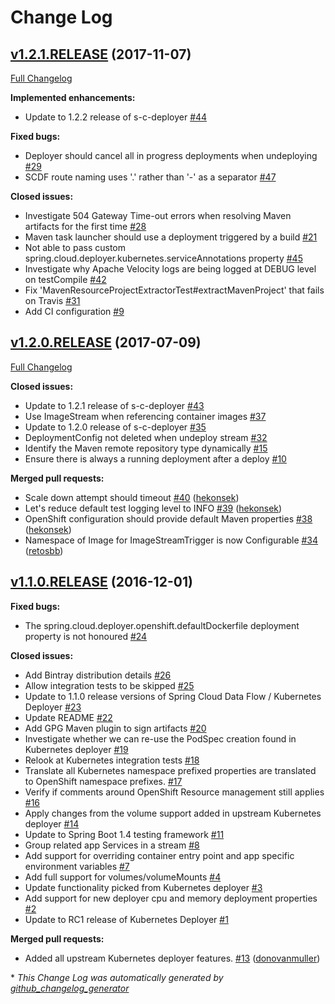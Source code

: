 # Change Log

## [v1.2.1.RELEASE](https://github.com/donovanmuller/spring-cloud-deployer-openshift/tree/v1.2.1.RELEASE) (2017-11-07)
[Full Changelog](https://github.com/donovanmuller/spring-cloud-deployer-openshift/compare/v1.2.0.RELEASE...v1.2.1.RELEASE)

**Implemented enhancements:**

- Update to 1.2.2 release of s-c-deployer [\#44](https://github.com/donovanmuller/spring-cloud-deployer-openshift/issues/44)

**Fixed bugs:**

- Deployer should cancel all in progress deployments when undeploying [\#29](https://github.com/donovanmuller/spring-cloud-deployer-openshift/issues/29)
- SCDF route naming uses '.' rather than '-' as a separator [\#47](https://github.com/donovanmuller/spring-cloud-deployer-openshift/issues/47)

**Closed issues:**

- Investigate 504 Gateway Time-out errors when resolving Maven artifacts for the first time [\#28](https://github.com/donovanmuller/spring-cloud-deployer-openshift/issues/28)
- Maven task launcher should use a deployment triggered by a build [\#21](https://github.com/donovanmuller/spring-cloud-deployer-openshift/issues/21)
- Not able to pass custom spring.cloud.deployer.kubernetes.serviceAnnotations property [\#45](https://github.com/donovanmuller/spring-cloud-deployer-openshift/issues/45)
- Investigate why Apache Velocity logs are being logged at DEBUG level on testCompile [\#42](https://github.com/donovanmuller/spring-cloud-deployer-openshift/issues/42)
- Fix 'MavenResourceProjectExtractorTest\#extractMavenProject' that fails on Travis [\#31](https://github.com/donovanmuller/spring-cloud-deployer-openshift/issues/31)
- Add CI configuration [\#9](https://github.com/donovanmuller/spring-cloud-deployer-openshift/issues/9)

## [v1.2.0.RELEASE](https://github.com/donovanmuller/spring-cloud-deployer-openshift/tree/v1.2.0.RELEASE) (2017-07-09)
[Full Changelog](https://github.com/donovanmuller/spring-cloud-deployer-openshift/compare/v1.1.0.RELEASE...v1.2.0.RELEASE)

**Closed issues:**

- Update to 1.2.1 release of s-c-deployer [\#43](https://github.com/donovanmuller/spring-cloud-deployer-openshift/issues/43)
- Use ImageStream when referencing container images [\#37](https://github.com/donovanmuller/spring-cloud-deployer-openshift/issues/37)
- Update to 1.2.0 release of s-c-deployer [\#35](https://github.com/donovanmuller/spring-cloud-deployer-openshift/issues/35)
- DeploymentConfig not deleted when undeploy stream [\#32](https://github.com/donovanmuller/spring-cloud-deployer-openshift/issues/32)
- Identify the Maven remote repository type dynamically [\#15](https://github.com/donovanmuller/spring-cloud-deployer-openshift/issues/15)
- Ensure there is always a running deployment after a deploy [\#10](https://github.com/donovanmuller/spring-cloud-deployer-openshift/issues/10)

**Merged pull requests:**

- Scale down attempt should timeout [\#40](https://github.com/donovanmuller/spring-cloud-deployer-openshift/pull/40) ([hekonsek](https://github.com/hekonsek))
- Let's reduce default test logging level to INFO [\#39](https://github.com/donovanmuller/spring-cloud-deployer-openshift/pull/39) ([hekonsek](https://github.com/hekonsek))
- OpenShift configuration should provide default Maven properties [\#38](https://github.com/donovanmuller/spring-cloud-deployer-openshift/pull/38) ([hekonsek](https://github.com/hekonsek))
- Namespace of Image for ImageStreamTrigger is now Configurable [\#34](https://github.com/donovanmuller/spring-cloud-deployer-openshift/pull/34) ([retosbb](https://github.com/retosbb))

## [v1.1.0.RELEASE](https://github.com/donovanmuller/spring-cloud-deployer-openshift/tree/v1.1.0.RELEASE) (2016-12-01)
**Fixed bugs:**

- The spring.cloud.deployer.openshift.defaultDockerfile deployment property is not honoured [\#24](https://github.com/donovanmuller/spring-cloud-deployer-openshift/issues/24)

**Closed issues:**

- Add Bintray distribution details [\#26](https://github.com/donovanmuller/spring-cloud-deployer-openshift/issues/26)
- Allow integration tests to be skipped [\#25](https://github.com/donovanmuller/spring-cloud-deployer-openshift/issues/25)
- Update to 1.1.0 release versions of Spring Cloud Data Flow / Kubernetes Deployer [\#23](https://github.com/donovanmuller/spring-cloud-deployer-openshift/issues/23)
- Update README [\#22](https://github.com/donovanmuller/spring-cloud-deployer-openshift/issues/22)
- Add GPG Maven plugin to sign artifacts [\#20](https://github.com/donovanmuller/spring-cloud-deployer-openshift/issues/20)
- Investigate whether we can re-use the PodSpec creation found in Kubernetes deployer [\#19](https://github.com/donovanmuller/spring-cloud-deployer-openshift/issues/19)
- Relook at Kubernetes integration tests [\#18](https://github.com/donovanmuller/spring-cloud-deployer-openshift/issues/18)
- Translate all Kubernetes namespace prefixed properties are translated to OpenShift namespace prefixes. [\#17](https://github.com/donovanmuller/spring-cloud-deployer-openshift/issues/17)
- Verify if comments around OpenShift Resource management still applies [\#16](https://github.com/donovanmuller/spring-cloud-deployer-openshift/issues/16)
- Apply changes from the volume support added in upstream Kubernetes deployer [\#14](https://github.com/donovanmuller/spring-cloud-deployer-openshift/issues/14)
- Update to Spring Boot 1.4 testing framework [\#11](https://github.com/donovanmuller/spring-cloud-deployer-openshift/issues/11)
- Group related app Services in a stream [\#8](https://github.com/donovanmuller/spring-cloud-deployer-openshift/issues/8)
- Add support for overriding container entry point and app specific environment variables [\#7](https://github.com/donovanmuller/spring-cloud-deployer-openshift/issues/7)
- Add full support for volumes/volumeMounts [\#4](https://github.com/donovanmuller/spring-cloud-deployer-openshift/issues/4)
- Update functionality picked from Kubernetes deployer [\#3](https://github.com/donovanmuller/spring-cloud-deployer-openshift/issues/3)
- Add support for new deployer cpu and memory deployment properties [\#2](https://github.com/donovanmuller/spring-cloud-deployer-openshift/issues/2)
- Update to RC1 release of Kubernetes Deployer [\#1](https://github.com/donovanmuller/spring-cloud-deployer-openshift/issues/1)

**Merged pull requests:**

- Added all upstream Kubernetes deployer features. [\#13](https://github.com/donovanmuller/spring-cloud-deployer-openshift/pull/13) ([donovanmuller](https://github.com/donovanmuller))



\* *This Change Log was automatically generated by [github_changelog_generator](https://github.com/skywinder/Github-Changelog-Generator)*
